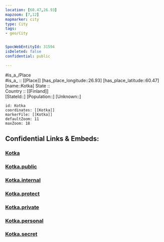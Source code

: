 ```yaml
---
location: [60.47,26.93] 
mapzoom: [7,12] 
mapmarker: city 
type: City
tags:
- geo/City


SpocWebEntityId: 31594
isDeleted: false
confidential: public

---
```

#is_a_/Place  
#is_a_ :: [[Place]] 
[has_place_longitude::26.93] 
[has_place_latitude::60.47] 
[name::Kotka] 
State ::  
Country :: [[Finland]]  
[StateId::] 
[Population::] 
[Unknown::] 


```leaflet
id: Kotka
coordinates: [[Kotka]] 
markerFile: [[Kotka]] 
defaultZoom: 11 
maxZoom: 18
```


## Confidential Links & Embeds: 

### [Kotka](/_Standards/Earth/Continent/Europe/Europe~North/Finland/Provinces~Finland/Southern_Finland/counties~Southern_Finland/Kymenlaakso/City/Kotka.md) 

### [Kotka.public](/_public/Earth/Continent/Europe/Europe~North/Finland/Provinces~Finland/Southern_Finland/counties~Southern_Finland/Kymenlaakso/City/Kotka.public.md) 

### [Kotka.internal](/_internal/Earth/Continent/Europe/Europe~North/Finland/Provinces~Finland/Southern_Finland/counties~Southern_Finland/Kymenlaakso/City/Kotka.internal.md) 

### [Kotka.protect](/_protect/Earth/Continent/Europe/Europe~North/Finland/Provinces~Finland/Southern_Finland/counties~Southern_Finland/Kymenlaakso/City/Kotka.protect.md) 

### [Kotka.private](/_private/Earth/Continent/Europe/Europe~North/Finland/Provinces~Finland/Southern_Finland/counties~Southern_Finland/Kymenlaakso/City/Kotka.private.md) 

### [Kotka.personal](/_personal/Earth/Continent/Europe/Europe~North/Finland/Provinces~Finland/Southern_Finland/counties~Southern_Finland/Kymenlaakso/City/Kotka.personal.md) 

### [Kotka.secret](/_secret/Earth/Continent/Europe/Europe~North/Finland/Provinces~Finland/Southern_Finland/counties~Southern_Finland/Kymenlaakso/City/Kotka.secret.md)

